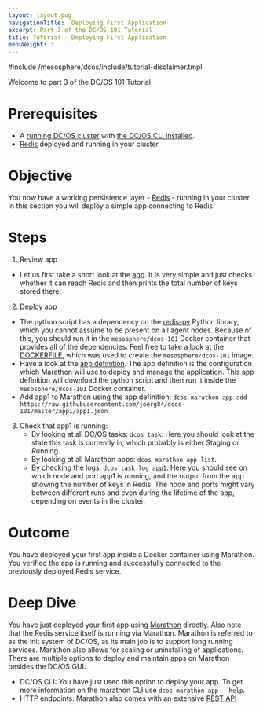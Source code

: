 ```yaml
---
layout: layout.pug
navigationTitle:  Deploying First Application
excerpt: Part 3 of the DC/OS 101 Tutorial
title: Tutorial - Deploying First Application
menuWeight: 3
---
```


#include /mesosphere/dcos/include/tutorial-disclaimer.tmpl

Welcome to part 3 of the DC/OS 101 Tutorial


# Prerequisites
* A [running DC/OS cluster](/mesosphere/dcos/2.1/tutorials/dcos-101/cli/) with [the DC/OS CLI installed](/mesosphere/dcos/2.1/tutorials/dcos-101/cli/).
* [Redis](/mesosphere/dcos/2.1/tutorials/dcos-101/redis-package/) deployed and running in your cluster.


# Objective
You now have a working persistence layer - [Redis](https://redislabs.com/) - running in your cluster.
In this section you will deploy a simple app connecting to Redis.

# Steps
1. Review app
  * Let us first take a short look at the [app](https://raw.githubusercontent.com/joerg84/dcos-101/master/app1/app1.py). It is very simple and just checks whether it can reach Redis and then prints the total number of keys stored there.
2. Deploy app
  * The python script has a dependency on the [redis-py](https://pypi.python.org/pypi/redis) Python library, which you cannot assume to be present on all agent nodes. Because of this, you should run it in the `mesosphere/dcos-101` Docker container that provides all of the dependencies. Feel free to take a look at the [DOCKERFILE](https://github.com/joerg84/dcos-101/blob/master/app1/DOCKERFILE), which was used to create the `mesosphere/dcos-101` image.
  * Have a look at the [app definition](https://raw.githubusercontent.com/joerg84/dcos-101/master/app1/app1.json). The app definition is the configuration which Marathon will use to deploy and manage the application. This app definition will download the python script and then run it inside the `mesosphere/dcos-101` Docker container.
  * Add app1 to Marathon using the app definition: `dcos marathon app add https://raw.githubusercontent.com/joerg84/dcos-101/master/app1/app1.json`
3. Check that app1 is running:
    * By looking at all DC/OS tasks: `dcos task`. Here you should look at the state this task is currently in, which probably is either *S*taging or *R*unning.
    * By looking at all Marathon apps: `dcos marathon app list`.
    * By checking the logs: `dcos task log app1`. Here you should see on which node and port app1 is running, and the output from the app showing the number of keys in Redis. The node and ports  might vary between different runs and even during the lifetime of the app, depending on events in the cluster.

# Outcome
You have deployed your first app inside a Docker container using Marathon.
You verified the app is running and successfully connected to the previously deployed Redis service.

# Deep Dive
You have just deployed your first app using [Marathon](https://mesosphere.github.io/marathon/) directly. Also note that the Redis service itself is running via Marathon.
Marathon is referred to as the init system of DC/OS, as its main job is to support long running services.
Marathon also allows for scaling or uninstalling of applications.
There are multiple options to deploy and maintain apps on Marathon besides the DC/OS GUI:

* DC/OS CLI: You have just used this option to deploy your app. To get more information on the marathon CLI use `dcos marathon app --help`.
* HTTP endpoints: Marathon also comes with an extensive [REST API](http://mesosphere.github.io/marathon/api-console/index.html)
